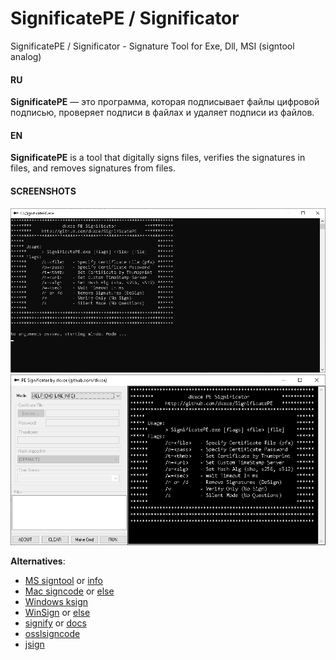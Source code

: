 # SignificatePE / Significator

SignificatePE / Significator - Signature Tool for Exe, Dll, MSI (signtool analog)

#### RU ####
**SignificatePE** — это программа, которая подписывает файлы цифровой подписью, проверяет подписи в файлах и удаляет подписи из файлов.    
#### EN ####
**SignificatePE** is a tool that digitally signs files, verifies the signatures in files, and removes signatures from files.      

#### SCREENSHOTS ####
<img src="console.png"/>      
<img src="window.png"/>

**Alternatives**:    
- [MS signtool](https://learn.microsoft.com/ru-ru/windows/win32/seccrypto/signtool) or [info](https://signmycode.com/resources/signing-executable-files-using-microsoft-signtool)       
- [Mac signcode](https://github.com/kevinsawicki/signcode) or [else](https://github.com/InVisionApp/signcode)      
- [Windows ksign](https://www.ksoftware.net/code-signing-certificates/#ksign)
- [WinSign](https://pypi.org/project/winsign/) or [else](https://github.com/mozilla-releng/winsign)
- [signify](https://pypi.org/project/signify/) or [docs](https://signify.readthedocs.io/en/latest/)
- [osslsigncode](https://github.com/theuni/osslsigncode)
- [jsign](https://github.com/ebourg/jsign)
